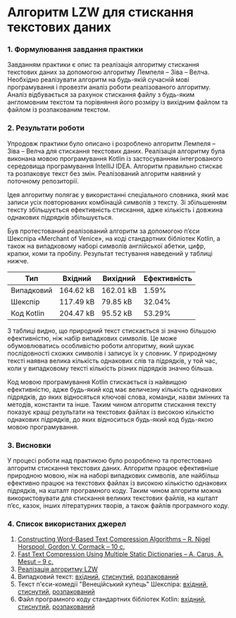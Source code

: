 # Алгоритм LZW для стискання текстових даних

### 1. Формулювання завдання практики

Завданням практики є опис та реалізація алгоритму стискання текстових даних за допомогою алгоритму Лемпеля – Зіва – Велча. Необхідно реалізувати алгоритм на будь-якій сучасній мові програмування і провезти аналіз роботи реалізованого алгоритму. Аналіз відбувається за рахунок стискання файлу з будь-яким англомовним текстом та порівняння його розміру із вихідним файлом та файлом із розпакованим текстом.

### 2. Результати роботи

Упродовж практики було описано і розроблено алгоритм Лемпеля – Зіва – Велча для стискання текстових даних. Реалізація алгоритму була виконана мовою програмування Kotlin із застосуванням інтегрованого середовища програмування IntelliJ IDEA. Алгоритм правильно стискає та розпаковує текст без змін. Реалізований алгоритм наявний у поточному репозиторії.

Ідея алгоритму полягає у використанні спеціального словника, який має записи усіх повторюваних комбінацій символів з тексту. Зі збільшенням тексту збільшується ефективність стискання, адже кількість і довжина однакових підрядків збільшується.

Був протестований реалізований алгоритм за допомогою п’єси Шекспіра «Merchant of Venice», на коді стандартних бібліотек Kotlin, а також на випадковому наборі символів англійської абетки, цифр, крапки, коми та пробілу. Результат тестування наведений у таблиці нижче.

| Тип        | Вхідний   | Вихідний  | Ефективність |
|------------|-----------|-----------|--------------|
| Випадковий | 164.62 kB | 162.01 kB | 1.59%        |
| Шекспір    | 117.49 kB | 79.85 kB  | 32.04%       |
| Код Kotlin | 204.47 kB | 95.52 kB  | 53.29%       |

З таблиці видно, що природний текст стискається зі значно більшою ефективністю, ніж набір випадкових символів. Це може обумовлюватись особливістю роботи алгоритму, який шукає послідовності схожих символів і записує їх у словник. У природному тексті наявна велика кількість однакових слів та підрядків, у той час, коли у випадковому тексті кількість різних підрядків значно більша.

Код мовою програмування Kotlin стискається із найвищою ефективністю, адже будь-який код має величезну кількість однакових підрядків, до яких відносяться ключові слова, команди, назви змінних та методів, константи та інше. Таким чином алгоритм стискання тексту показує кращі результати на текстових файлах із високою кількістю однакових підрядків, до яких відноситься будь-який код будь-якою мовою програмування.

### 3. Висновки

У процесі роботи над практикою було розроблено та протестовано алгоритм стискання текстових даних. Алгоритм працює ефективніше природною мовою, ніж на наборі випадкових символів, але найбільш ефективно працює на текстових файлах із високою кількістю однакових підрядків, на кшталт програмного коду. Таким чином алгоритм можна використовувати для стискання великих текстових файлів, на кшталт п’єс, казок, інших літературних творів, а також файлів програмного коду.

### 4. Список використаних джерел

1. [Constructing Word-Based Text Compression Algorithms – R. Nigel Horspool, Gordon V. Cormack – 10 с.](https://webhome.cs.uvic.ca/~nigelh/Publications/wordCompression.pdf)
2. [Fast Text Compression Using Multiple Static Dictionaries – A. Carus, A. Mesut – 9 с.](https://d1wqtxts1xzle7.cloudfront.net/35437466/1013-1021-libre.pdf?1415242598=&response-content-disposition=inline%3B+filename%3DISSDC_Digram_Coding_Based_Lossless_Data.pdf&Expires=1670447553&Signature=PMkhTnuEULOV687Z8sUopgWx~Ul8~SQx2fsVyIqy5uwfJcwwfuEw3z9Cu0da2jE4i35AVoOkbO9VzaRZ72s9-WbnRsEbuhmHyWaof068loFCMVxkX-d8rER4VlGd3yR~qp~lS7QcYXqzLIUeNcop-P33BNjgfVv0j70LqbrbdC7tzMVY2Di5mQlJFkPRYpd3gJ6k9rVeq63O4ECthmWS~TNVIJdJMPt0kd9hGxqxWXNDVnz1lj7Ex28dKWoMc2byzwhwrmB3hKP~p3X0OIRVgwCzn9gFPj~cjiVsswAcne0ZyO2Qo5d2kph5ljWy72GRMdV1kjZLMv5KqpaeqTHdVg__&Key-Pair-Id=APKAJLOHF5GGSLRBV4ZA)
3. [Реалізація алгоритму LZW](https://github.com/knu-6-tochanenko/Practice/blob/master/src/main/kotlin/LZW.kt)
4. Випадковий текст: [вхідний](https://github.com/knu-6-tochanenko/Practice/blob/master/src/main/resources/random.txt), [стиснутий](https://github.com/knu-6-tochanenko/Practice/blob/master/src/main/resources/random_compressed.txt), [розпакований](https://github.com/knu-6-tochanenko/Practice/blob/master/src/main/resources/random_decompressed.txt)
5. Текст п'єси-комедії "Венеційський купець" Шекспіра: [вхідний](https://github.com/knu-6-tochanenko/Practice/blob/master/src/main/resources/merchant.txt), [стиснутий](https://github.com/knu-6-tochanenko/Practice/blob/master/src/main/resources/merchant_compressed.txt), [розпакований](https://github.com/knu-6-tochanenko/Practice/blob/master/src/main/resources/merchant_decompressed.txt)
6. Файл програмного коду стандартних бібліотек Kotlin: [вхідний](https://github.com/knu-6-tochanenko/Practice/blob/master/src/main/resources/kotlin.txt), [стиснутий](https://github.com/knu-6-tochanenko/Practice/blob/master/src/main/resources/kotlin_compressed.txt), [розпакований](https://github.com/knu-6-tochanenko/Practice/blob/master/src/main/resources/kotlin_decompressed.txt)
